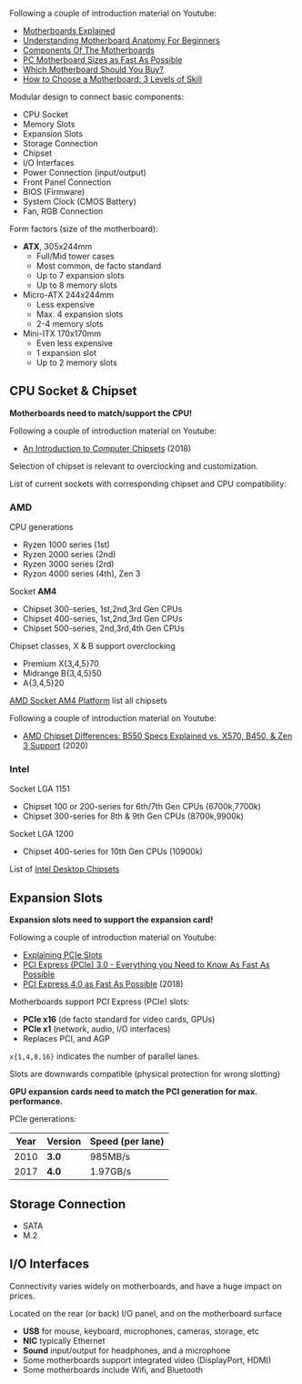 

Following a couple of introduction material on Youtube:

* [Motherboards Explained][mb2]
* [Understanding Motherboard Anatomy For Beginners][mb1]
* [Components Of The Motherboards][mb3]
* [PC Motherboard Sizes as Fast As Possible][mb4]
* [Which Motherboard Should You Buy?][mb5]
* [How to Choose a Motherboard: 3 Levels of Skill][mb6]

Modular design to connect basic components:

* CPU Socket
* Memory Slots
* Expansion Slots
* Storage Connection
* Chipset
* I/O Interfaces
* Power Connection (input/output)
* Front Panel Connection
* BIOS (Firmware)
* System Clock (CMOS Battery)
* Fan, RGB Connection

Form factors (size of the motherboard):

* **ATX**, 305x244mm
  - Full/Mid tower cases
  - Most common, de facto standard
  - Up to 7 expansion slots
  - Up to 8 memory slots
* Micro-ATX 244x244mm
  - Less expensive
  - Max. 4 expansion slots
  - 2-4 memory slots
* Mini-ITX 170x170mm
  - Even less expensive
  - 1 expansion slot
  - Up to 2 memory slots


## CPU Socket & Chipset

**Motherboards need to match/support the CPU!**

Following a couple of introduction material on Youtube:

* [An Introduction to Computer Chipsets][cs1] (2018)

Selection of chipset is relevant to overclocking and customization.

List of current sockets with corresponding chipset and CPU compatibility:

### AMD

CPU generations

- Ryzen 1000 series (1st)
- Ryzen 2000 series (2nd)
- Ryzen 3000 series (2rd)
- Ryzon 4000 series (4th), Zen 3

Socket **AM4**

- Chipset 300-series, 1st,2nd,3rd Gen CPUs
- Chipset 400-series, 1st,2nd,3rd Gen CPUs
- Chipset 500-series, 2nd,3rd,4th Gen CPUs

Chipset classes, X & B support overclocking

* Premium X{3,4,5}70
* Midrange B{3,4,5}50
* A{3,4,5}20

[AMD Socket AM4 Platform][cs3] list all chipsets

Following a couple of introduction material on Youtube:

* [AMD Chipset Differences: B550 Specs Explained vs. X570, B450, & Zen 3
Support][cs4] (2020)

### Intel

Socket LGA 1151

- Chipset 100 or 200-series for 6th/7th Gen CPUs (6700k,7700k)
- Chipset 300-series for 8th & 9th Gen CPUs (8700k,9900k)

Socket LGA 1200

- Chipset 400-series for 10th Gen CPUs (10900k)

List of [Intel Desktop Chipsets][cs2]

## Expansion Slots

**Expansion slots need to support the expansion card!**

Following a couple of introduction material on Youtube:

* [Explaining PCIe Slots][es1]
* [PCI Express (PCIe) 3.0 - Everything you Need to Know As Fast As
  Possible][es2]
* [PCI Express 4.0 as Fast As Possible][es3] (2018)

Motherboards support PCI Express (PCIe) slots:

* **PCIe x16** (de facto standard for video cards, GPUs)
* **PCIe x1** (network, audio, I/O interfaces)
* Replaces PCI, and AGP

`x{1,4,8,16}` indicates the number of parallel lanes.

Slots are downwards compatible (physical protection for wrong slotting)

**GPU expansion cards need to match the PCI generation for max. performance.**

PCIe generations:

Year  | Version | Speed (per lane)
------|---------|-----------------
2010  | **3.0** | 985MB/s
2017  | **4.0** | 1.97GB/s


## Storage Connection

* SATA
* M.2

## I/O Interfaces

Connectivity varies widely on motherboards, and have a huge impact on prices.

Located on the rear (or back) I/O panel, and on the motherboard surface

- **USB** for mouse, keyboard, microphones, cameras, storage, etc
- **NIC** typically Ethernet
- **Sound** input/output for headphones, and a microphone
- Some motherboards support integrated video (DisplayPort, HDMI)
- Some motherboards include Wifi, and Bluetooth

[cs1]: https://www.youtube.com/watch?v=5mCJ3uGNTAw
[cs2]: https://www.intel.com/content/www/us/en/products/chipsets/desktop-chipsets.html
[cs3]: https://www.amd.com/en/products/chipsets-am4
[cs4]: https://www.youtube.com/watch?v=qfTPLF8OKK4
[es1]: https://www.youtube.com/watch?v=PrXwe21biJo
[es2]: https://www.youtube.com/watch?v=LSSHuMHbCWo
[es3]: https://www.youtube.com/watch?v=aXMJeozEl4A
[mb1]: https://www.youtube.com/watch?v=Cs8I4-jmUJw
[mb2]: https://www.youtube.com/watch?v=b2pd3Y6aBag
[mb3]: https://www.youtube.com/watch?v=PAqB2cb5hSg
[mb4]: https://www.youtube.com/watch?v=Tbeh1eRDmsk
[mb5]: https://www.youtube.com/watch?v=0xZc7YryJ0U
[mb6]: https://www.youtube.com/watch?v=lP-pinlU-Ko
